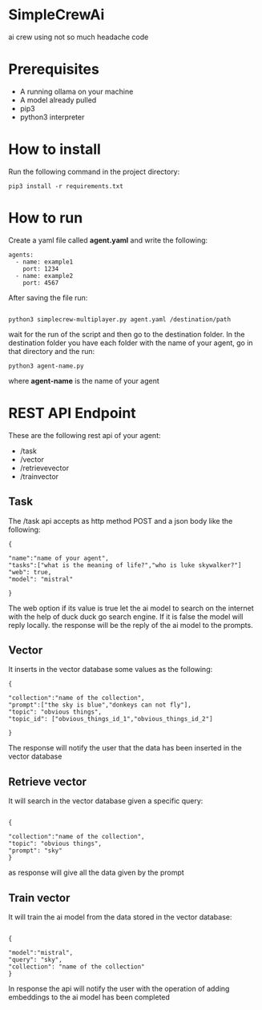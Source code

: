 # SimpleCrewAi
ai crew using not so much headache code

# Prerequisites

- A running ollama on your machine
- A model already pulled
- pip3
- python3 interpreter

# How to install
Run the following command in the project directory:
```
pip3 install -r requirements.txt
```

# How to run
Create a yaml file called **agent.yaml** and write the following:
```
agents:
  - name: example1
    port: 1234
  - name: example2
    port: 4567

```

After saving the file run:

```

python3 simplecrew-multiplayer.py agent.yaml /destination/path

```

wait for the run of the script and then go to the destination folder. In the destination folder you have each folder with the name of your agent, go in that directory and the run:

```
python3 agent-name.py
```
where **agent-name** is the name of your agent

# REST API Endpoint

These are the following rest api of your agent:
- /task
- /vector
- /retrievevector
- /trainvector

## Task

The /task api accepts as http method POST and a json body like the following:
```
{

"name":"name of your agent",
"tasks":["what is the meaning of life?","who is luke skywalker?"]
"web": true,
"model": "mistral"

}

```

The web option if its value is true let the ai model to search on the internet with the help of duck duck go search engine. If it is false the model will reply locally. the response will be the reply of the ai model to the prompts.

## Vector

It inserts in the vector database some values as the following:

```
{

"collection":"name of the collection",
"prompt":["the sky is blue","donkeys can not fly"],
"topic": "obvious things",
"topic_id": ["obvious_things_id_1","obvious_things_id_2"]

}
```



The response will notify the user that the data has been inserted in the vector database

## Retrieve vector

It will search in the vector database given a specific query:

```

{

"collection":"name of the collection",
"topic": "obvious things",
"prompt": "sky"
}

```
as response will give all the data given by the prompt


## Train vector

It will train the ai model from the data stored in the vector database:

```

{

"model":"mistral",
"query": "sky",
"collection": "name of the collection"
}

```

In response the api will notify the user with the operation of adding embeddings to the ai model has been completed



